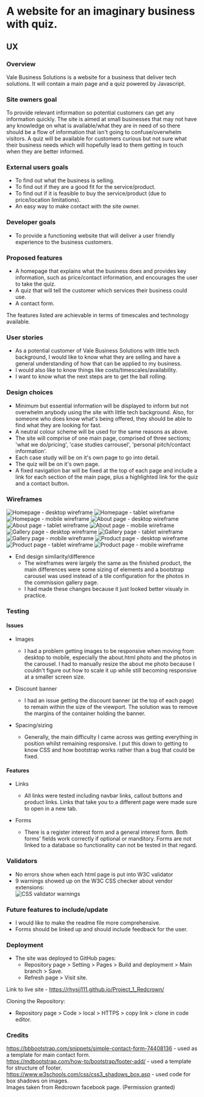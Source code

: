 # A website for an imaginary business with quiz.

## UX

### Overview
Vale Business Solutions is a website for a business that deliver tech solutions. It will contain a main page and a quiz powered by Javascript.

### Site owners goal
To provide relevant information so potential customers can get any information quickly. The site is aimed at small businesses that may not have any knowledge on what is available/what they are in need of so there should  be a flow of information that isn't going to confuse/overwhelm visitors. A quiz will be available for customers curious but not sure what their business needs which will hopefully lead to them getting in touch when they are better informed.

### External users goals
* To find out what the business is selling. 
* To find out if they are a good fit for the service/product.
* To find out if it is feasible to buy the service/product (due to price/location limitations).
* An easy way to make contact with the site owner.

### Developer goals
- To provide a functioning website that will deliver a user friendly experience to the business customers.

### Proposed features
- A homepage that explains what the business does and provides key information, such as price/contact information, and encourages the user to take the quiz.
- A quiz that will tell the customer which services their business could use.
- A contact form.

The features listed are achievable in terms of timescales and technology available.

### User stories
- As a potential customer of Vale Business Solutions with little tech background, I would like to know what they are selling and have a general understanding of how that can be applied to my business.
- I would also like to know things like costs/timescales/availability.
- I want to know what the next steps are to get the ball rolling.

### Design choices
- Minimum but essential information will be displayed to inform but not overwhelm anybody using the site with little tech background. Also, for someone who does know what's being offered, they should be able to find what they are looking for fast.
- A neutral colour scheme will be used for the same reasons as above.
- The site will comprise of one main page, comprised of three sections; 'what we do/pricing', 'case studies carrousel', 'personal pitch/contact information'.
- Each case study will be on it's own page to go into detail.
- The quiz will be on it's own page.
- A fixed navigation bar will be fixed at the top of each page and include a link for each section of the main page, plus a highlighted link for the quiz and a contact button.

### Wireframes

![Homepage - desktop wireframe](/assets/images/Wireframes/Homepage-dsk.png)
![Homepage - tablet wireframe](/assets/images/Wireframes/Homepage-tab.png)
![Homepage - mobile wireframe](/assets/images/Wireframes/Homepage-mb.png)
![About page - desktop wireframe](/assets/images/Wireframes/About-dsk.png)
![About page - tablet wireframe](/assets/images/Wireframes/About-tab.png)
![About page - mobile wireframe](/assets/images/Wireframes/About-mb.png)
![Gallery page - desktop wireframe](/assets/images/Wireframes/Gallery-dsk.png)
![Gallery page - tablet wireframe](/assets/images/Wireframes/Gallery-tab.png.png)
![Gallery page - mobile wireframe](/assets/images/Wireframes/Gallery-mb.png)
![Product page - desktop wireframe](/assets/images/Wireframes/Product-dsk.png)
![Product page - tablet wireframe](/assets/images/Wireframes/Product-tab.png)
![Product page - mobile wireframe](/assets/images/Wireframes/Product-mb.png)

- End design similarity/difference
  - The wireframes were largely the same as the finished product, the main differences were some sizing of elements and a bootstrap carousel was used instead of a tile configuration for the photos in the commission gallery page.
  - I had made these changes because it just looked better visualy in practice.

### Testing 

#### Issues
- Images
  - I had a problem getting images to be responsive when moving from desktop to mobile, especially the about.html photo and the photos in the carousel. I had to manually resize the about me photo because I couldn't figure out how to scale it up while still becoming responsive at a smaller screen size.

- Discount banner
  - I had an issue getting the discount banner (at the top of each page) to remain within the size of the viewport. The solution was to remove the margins of the container holding the banner.

- Spacing/sizing
  - Generally, the main difficulty I came across was getting everything in position whilst remaining responsive. I put this down to getting to know CSS and how bootstrap works rather than a bug that could be fixed.

#### Features

- Links
  - All links were tested including navbar links, callout buttons and product links. Links that take you to a different page were made sure to open in a new tab.

- Forms
  - There is a register interest form and a general interest form. Both forms' fields work correctly if optional or manditory. Forms are not linked to a database so functionality can not be tested in that regard.


### Validators

- No errors show when each html page is put into W3C validator
- 9 warnings showed up on the W3C CSS checker about vendor extensions:  
![CSS validator warnings](/assets/images/Readme/CSS_validator.png)

### Future features to include/update

- I would like to make the readme file more comprehensive.
- Forms should be linked up and should include feedback for the user.



### Deployment
- The site was deployed to GitHub pages:
  - Repository page > Setting > Pages > Build and deployment > Main branch > Save.
  - Refresh page > Visit site.
    
Link to live site - https://rhysjj111.github.io/Project_1_Redcrown/

Cloning the Repository:
  - Repository page > Code > local > HTTPS > copy link > clone in code editor.

### Credits
https://bbbootstrap.com/snippets/simple-contact-form-74408136 - used as a template for main contact form.  
https://mdbootstrap.com/how-to/bootstrap/footer-add/ - used a template for structure of footer.  
https://www.w3schools.com/css/css3_shadows_box.asp - used code for box shadows on images.  
Images taken from Redcrown facebook page. (Permission granted)  

